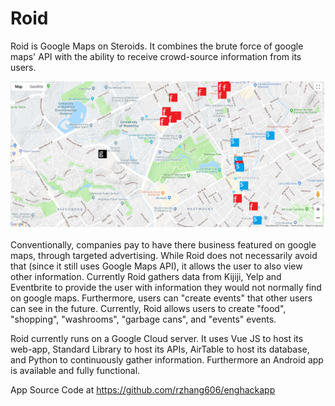 # Roid

Roid is Google Maps on Steroids. It combines the brute force of google maps' API with the ability to receive crowd-source information from its users.

![Roid map image](/demo/demo1.PNG)

Conventionally, companies pay to have there business featured on google maps, through targeted advertising. While Roid does not necessarily avoid that (since it still uses Google Maps API), it allows the user to also view other information. Currently Roid gathers data from Kijiji, Yelp and Eventbrite to provide the user with information they would not normally find on google maps. Furthermore, users can "create events" that other users can see in the future. Currently, Roid allows users to create "food", "shopping", "washrooms", "garbage cans", and "events" events.

Roid currently runs on a Google Cloud server. It uses Vue JS to host its web-app, Standard Library to host its APIs, AirTable to host its database, and Python to continuously gather information. Furthermore an Android app is available and fully functional. 

App Source Code at https://github.com/rzhang606/enghackapp
